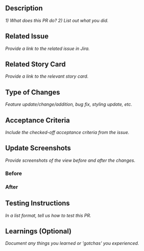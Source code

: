 ## Description

_1) What does this PR do? 2) List out what you did._

## Related Issue

_Provide a link to the related issue in Jira._

## Related Story Card

_Provide a link to the relevant story card._

## Type of Changes

_Feature update/change/addition, bug fix, styling update, etc._

## Acceptance Criteria

_Include the checked-off acceptance criteria from the issue._

## Update Screenshots

_Provide screenshots of the view before and after the changes._

### Before

### After

## Testing Instructions

_In a list format, tell us how to test this PR._

## Learnings (Optional)

_Document any things you learned or 'gotchas' you experienced._
